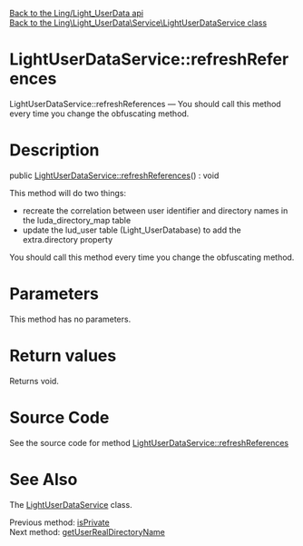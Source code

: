[Back to the Ling/Light_UserData api](https://github.com/lingtalfi/Light_UserData/blob/master/doc/api/Ling/Light_UserData.md)<br>
[Back to the Ling\Light_UserData\Service\LightUserDataService class](https://github.com/lingtalfi/Light_UserData/blob/master/doc/api/Ling/Light_UserData/Service/LightUserDataService.md)


LightUserDataService::refreshReferences
================



LightUserDataService::refreshReferences — You should call this method every time you change the obfuscating method.




Description
================


public [LightUserDataService::refreshReferences](https://github.com/lingtalfi/Light_UserData/blob/master/doc/api/Ling/Light_UserData/Service/LightUserDataService/refreshReferences.md)() : void




This method will do two things:

- recreate the correlation between user identifier and directory names in the luda_directory_map table
- update the lud_user table (Light_UserDatabase) to add the extra.directory property

You should call this method every time you change the obfuscating method.




Parameters
================

This method has no parameters.


Return values
================

Returns void.








Source Code
===========
See the source code for method [LightUserDataService::refreshReferences](https://github.com/lingtalfi/Light_UserData/blob/master/Service/LightUserDataService.php#L423-L468)


See Also
================

The [LightUserDataService](https://github.com/lingtalfi/Light_UserData/blob/master/doc/api/Ling/Light_UserData/Service/LightUserDataService.md) class.

Previous method: [isPrivate](https://github.com/lingtalfi/Light_UserData/blob/master/doc/api/Ling/Light_UserData/Service/LightUserDataService/isPrivate.md)<br>Next method: [getUserRealDirectoryName](https://github.com/lingtalfi/Light_UserData/blob/master/doc/api/Ling/Light_UserData/Service/LightUserDataService/getUserRealDirectoryName.md)<br>

